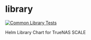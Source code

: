 # library

[![Common Library Tests](https://github.com/truecharts/library-charts/actions/workflows/common_library_tests.yaml/badge.svg?event=push)](https://github.com/truecharts/library-charts/actions/workflows/common_library_tests.yaml)

Helm Library Chart for TrueNAS SCALE

